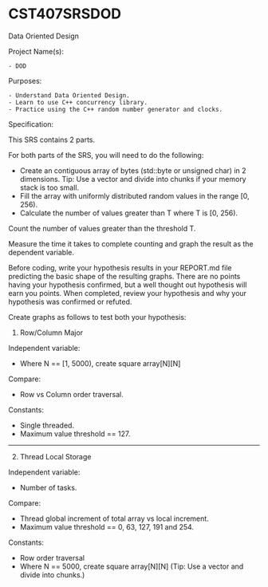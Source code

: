 # CST407SRSDOD
Data Oriented Design

Project Name(s):  

    - DOD

Purposes:  

    - Understand Data Oriented Design.  
    - Learn to use C++ concurrency library.  
    - Practice using the C++ random number generator and clocks.  

Specification:  

This SRS contains 2 parts.  

For both parts of the SRS, you will need to do the following:  
- Create an contiguous array of bytes (std::byte or unsigned char) in 2 dimensions.  Tip: Use a vector<byte> and divide into chunks if your memory stack is too small.  
- Fill the array with uniformly distributed random values in the range \[0, 256).  
- Calculate the number of values greater than T where T is \[0, 256).  

Count the number of values greater than the threshold T.  

Measure the time it takes to complete counting and graph the result as the dependent variable.  

Before coding, write your hypothesis results in your REPORT.md file predicting the basic shape of the resulting graphs. There are no points having your hypothesis confirmed, but a well thought out hypothesis will earn you points. When completed, review your hypothesis and why your hypothesis was confirmed or refuted. 

Create graphs as follows to test both your hypothesis:  

1) Row/Column Major  

Independent variable:  
- Where N == \[1, 5000), create square array\[N]\[N]

Compare:  
- Row vs Column order traversal.  

Constants:  
- Single threaded.  
- Maximum value threshold == 127.  

---

2) Thread Local Storage

Independent variable:  
- Number of tasks.  

Compare:  
- Thread global increment of total array vs local increment.  
- Maximum value threshold == 0, 63, 127, 191 and 254.  

Constants:  
- Row order traversal  
- Where N == 5000, create square array\[N]\[N] (Tip: Use a vector<byte> and divide into chunks.)  

###
